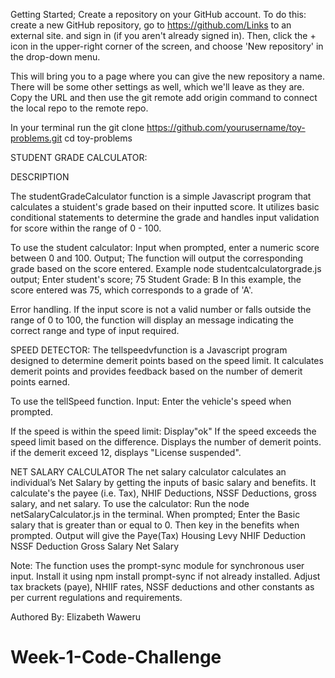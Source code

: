 Getting Started;
Create a repository on your GitHub account. To do this:
create a new GitHub repository, go to https://github.com/Links to an external site. and sign in (if you aren't already signed in). Then, click the + icon in the upper-right corner of the screen, and choose 'New repository' in the drop-down menu.

This will bring you to a page where you can give the new repository a name. There will be some other settings as well, which we'll leave as they are. Copy the URL and then use the git remote add origin command to connect the local repo to the remote repo.

In your terminal run the git clone https://github.com/yourusername/toy-problems.git
cd toy-problems

 STUDENT GRADE CALCULATOR:

 DESCRIPTION

 The studentGradeCalculator function is a simple Javascript program that calculates a stuident's grade based on their inputted score. It utilizes basic conditional statements to determine the grade and handles input validation for score within the range of 0 - 100.

 To use the student calculator:
 Input when prompted, enter a numeric score between 0 and 100.
 Output; The function will output the corresponding grade based on the score entered.
 Example
 node studentcalculatorgrade.js
    output;
    Enter student's score; 75
    Student Grade: B
    In this example, the score entered was 75, which corresponds to a grade of 'A'.

Error handling.
If the input score is not a valid number or falls outside the range of 0 to 100, the function will display an message indicating the correct range and type of input required.

SPEED DETECTOR:
The tellspeedvfunction is a Javascript program designed to determine demerit points based on the speed limit. It calculates demerit points and provides feedback based on the number of demerit points earned.

To use the tellSpeed function.
Input:
Enter the vehicle's speed when prompted.

If the speed is within the speed limit:
Display"ok"
If the speed exceeds the speed limit based on the difference.
Displays the number of demerit points.
if the demerit exceed 12, displays "License suspended".

NET SALARY CALCULATOR
The net salary calculator calculates an individual’s Net Salary by getting the inputs of basic salary and benefits. It calculate's the payee (i.e. Tax), NHIF Deductions, NSSF Deductions, gross salary, and net salary. 
To use the calculator:
Run the node netSalaryCalculator.js in the terminal. When prompted;
Enter the Basic salary that is greater than or equal to 0.
Then key in the benefits when prompted.
Output will give the 
 Paye(Tax)
 Housing Levy
 NHIF Deduction
 NSSF Deduction
 Gross Salary
 Net Salary

Note:
The function uses the prompt-sync module for synchronous user input. 
Install it using npm install prompt-sync if not already installed.
Adjust tax brackets (paye), NHIIF rates, NSSF deductions and other constants as per current regulations and requirements.

Authored By: Elizabeth Waweru
# Week-1-Code-Challenge
